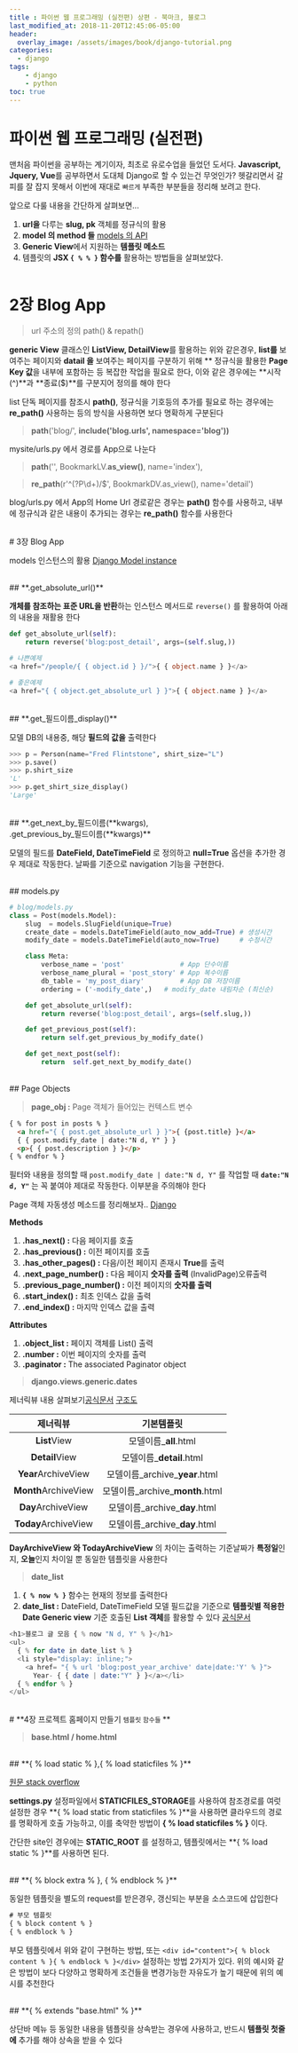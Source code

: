 ```yaml
---
title : 파이썬 웹 프로그래밍 (실전편) 상편 - 북마크, 블로그
last_modified_at: 2018-11-20T12:45:06-05:00
header:
  overlay_image: /assets/images/book/django-tutorial.png
categories:
  - django
tags: 
    - django
    - python
toc: true 
---
```



# 파이썬 웹 프로그래밍 (실전편)

맨처음 파이썬을 공부하는 계기이자, 최초로 유로수업을 들었던 도서다. **Javascript, Jquery, Vue**를 공부하면서 도대체 Django로 할 수 있는건 무엇인가? 헷갈리면서 갈피를 잘 잡지 못해서 이번에 재대로 <small>빠르게</small> 부족한 부분들을 정리해 보려고 한다.

앞으로 다룰 내용을 간단하게 살펴보면...

1. **url을** 다루는 **slug, pk** 객체를 정규식의 활용 
2. **model 의 method 들** [models 의 API](http://pythonstudy.xyz/python/article/310-Django-%EB%AA%A8%EB%8D%B8-API)
3. **Generic View**에서 지원하는 **템플릿 메소드**
4. 템플릿의 **JSX `{ % % }` 함수를** 활용하는 방법들을 살펴보았다.

<figure class="align-center">
  <img src="https://4.bp.blogspot.com/-2a5Ix9fUu6o/WI0SiFp2gTI/AAAAAAAAA1o/pLAy3c2oKtI6GH0GW9o0fXwK2rHh_blTgCLcB/s1600/1.jpg" alt="" align="center">
  <figcaption></figcaption>
</figure> 


# 2장 Blog App

> url 주소의 정의 path() & repath()

**generic View** 클래스인 **ListView, DetailView**를 활용하는 위와 같은경우, **list를** 보여주는 페이지와 **datail 을** 보여주는 페이지를 구분하기 위해 ** 정규식을 활용한 **Page Key 값**을 내부에 포함하는 등 복잡한 작업을 필요로 한다, 이와 같은 경우에는 **시작(^)**과 **종료($)**를 구분지어 정의를 해야 한다

list 단독 페이지를 참조시 **path()**, 정규식을 기호등의 추가를 필요로 하는 경우에는 **re_path()** 사용하는 등의 방식을 사용하면 보다 명확하게 구분된다


> **path**('blog/', **include('blog.urls', namespace='blog'))**

mysite/urls.py 에서 경로를 App으로 나눈다


> **path**('', BookmarkLV.**as_view()**, name='index'),

> **re_path**(r'^(?P<pk>\d+)/$', BookmarkDV.as_view(), name='detail')

blog/urls.py 에서 App의 Home Url 경로같은 경우는 **path()** 함수를 사용하고, 내부에 정규식과 같은 내용이 추가되는 경우는 **re_path()** 함수를 사용한다 


<br>
# 3장 Blog App

models 인스턴스의 활용 [Django Model instance](https://docs.djangoproject.com/en/2.1/ref/models/instances/)

<br>
## **.get_absolute_url()** 

**개체를 참조하는 표준 URL을 반환**하는 인스턴스 메서드로 `reverse()` 를 활용하여 아래의 내용을 재활용 한다

```python
def get_absolute_url(self):
    return reverse('blog:post_detail', args=(self.slug,))
```
 
```php
# 나쁜예제
<a href="/people/{ { object.id } }/">{ { object.name } }</a>

# 좋은예제
<a href="{ { object.get_absolute_url } }">{ { object.name } }</a>
```

<br>
## **.get_필드이름_display()**

모델 DB의 내용중, 해당 **필드의 값을** 출력한다 

```python
>>> p = Person(name="Fred Flintstone", shirt_size="L")
>>> p.save()
>>> p.shirt_size
'L'
>>> p.get_shirt_size_display()
'Large'
```

<br>
## **.get_next_by_필드이름(**kwargs), <br>.get_previous_by_필드이름(**kwargs)**

모델의 필드를 **DateField, DateTimeField** 로 정의하고 **null=True** 옵션을 추가한 경우 제대로 작동한다. 날짜를 기준으로 navigation 기능을 구현한다. 

<br>
## models.py 

```python
# blog/models.py
class = Post(models.Model):
    slug  = models.SlugField(unique=True)
    create_date = models.DateTimeField(auto_now_add=True) # 생성시간
    modify_date = models.DateTimeField(auto_now=True)     # 수정시간

    class Meta:
        verbose_name = 'post'              # App 단수이름
        verbose_name_plural = 'post_story' # App 복수이름
        db_table = 'my_post_diary'         # App DB 저장이름
        ordering = ('-modify_date',)   # modify_date 내림차순 (최신순)

    def get_absolute_url(self):
        return reverse('blog:post_detail', args=(self.slug,))

    def get_previous_post(self):
        return self.get_previous_by_modify_date()

    def get_next_post(self):
        return  self.get_next_by_modify_date()
```

<br>
## Page Objects

> **page_obj :** Page 객체가 들어있는 컨텍스트 변수

```html
{ % for post in posts % }
  <a href="{ { post.get_absolute_url } }">{ {post.title} }</a>
  { { post.modify_date | date:"N d, Y" } }
  <p>{ { post.description } }</p>
{ % endfor % }
```

필터와 내용을 정의할 때 `post.modify_date | date:"N d, Y"` 를 작업할 때 **`date:"N d, Y"`** 는 꼭 붙여야 제대로 작동한다. 이부분을 주의해야 한다


Page 객체 자동생성 메소드를 정리해보자.. [Django](https://docs.djangoproject.com/en/2.1/topics/pagination/)


**Methods**

1. **.has_next() :** 다음 페이지를 호출
2. **.has_previous() :** 이전 페이지를 호출
3. **.has_other_pages() :** 다음/이전 페이지 존재시 **True**를 출력 
4. **.next_page_number() :** 다음 페이지 **숫자를 출력** (InvalidPage)오류출력
5. **.previous_page_number() :** 이전 페이지의 **숫자를 출력** 
6. **.start_index() :** 최초 인덱스 값을 출력 
7. **.end_index() :** 마지막 인덱스 값을 출력


**Attributes**

1. **.object_list :** 페이지 객체를 List() 출력 
2. **.number :** 이번 페이지의 숫자를 출력
3. **.paginator :** The associated Paginator object



> **django.views.generic.dates**

제너릭뷰 내용 살펴보기[공식문서](https://docs.djangoproject.com/en/2.1/ref/class-based-views/generic-date-based/) [구조도](http://epydoc.pythondiary.com/generic-views/django.views.generic.dates-module.html)

| 제너릭뷰               |   기본템플릿                      |
|:----------------------:|:----------------------------------:|
| **List**View           |  모델이름_**all**.html             |
| **Detail**View         |  모델이름_**detail**.html          |
| **Year**ArchiveView    |  모델이름_archive_**year**.html    |
| **Month**ArchiveView   |  모델이름_archive_**month**.html   |        
| **Day**ArchiveView     |  모델이름_archive_**day**.html     |
| **Today**ArchiveView   |  모델이름_archive_**day**.html     |

**DayArchiveView 와 TodayArchiveView** 의 차이는 출력하는 기준날짜가 **특정일**인지, **오늘**인지 차이일 뿐 동일한 템플릿을 사용한다 


> **date_list**

1. **`{ % now % }`** 함수는 현재의 정보를 출력한다 
2. **date_list :** DateField, DateTimeField 모델 필드값을 기준으로 **템플릿별 적용한 Date Generic view** 기준 호출된 **List 객체**를 활용할 수 있다 [공식문서](https://docs.djangoproject.com/en/2.1/ref/class-based-views/generic-date-based/)

```php
<h1>블로그 글 모음 { % now "N d, Y" % }</h1>
<ul>
  { % for date in date_list % }
  <li style="display: inline;">
    <a href= "{ % url 'blog:post_year_archive' date|date:'Y' % }">
      Year- { { date | date:"Y" } }</a></li>
  { % endfor % }
</ul>
```

<br/>
# **4장 프로젝트 홈페이지 만들기 <small>템플릿 함수들 </small>**

> **base.html / home.html**

<br />
## **{ % load static % },{ % load staticfiles % }**

[원문 stack overflow](https://stackoverflow.com/questions/24238496/what-is-the-difference-between-load-staticfiles-and-load-static)

**settings.py** 설정파일에서 **STATICFILES_STORAGE**를 사용하여 참조경로를 여럿 설정한 경우 **{ % load static from staticfiles % }**을 사용하면 클라우드의 경로를 명확하게 호출 가능하고, 이를 축약한 방법이 **{ % load staticfiles % }** 이다.

간단한 site인 경우에는 **STATIC_ROOT** 를 설정하고, 템플릿에서는 **{ % load static % }**를 사용하면 된다.

<br />
## **{ % block extra % }, { % endblock % }**

동일한 템플릿을 별도의 request를 받은경우, 갱신되는 부분을 소스코드에 삽입한다

```html
# 부모 템플릿
{ % block content % }
{ % endblock % }
```

부모 템플릿에서 위와 같이 구현하는 방법, 또는 `<div id="content">{ % block content % }{ % endblock % }</div>` 설정하는 방법 2가지가 있다. 위의 예시와 같은 방법이 보다 다양하고 명확하게 조건들을 변경가능한 자유도가 높기 때문에 위의 예시를 추천한다


<br/>
## **{ % extends "base.html" % }**

상단바 메뉴 등 동일한 내용을 템플릿을 상속받는 경우에 사용하고, 반드시 **템플릿 첫줄에** 추가를 해야 상속을 받을 수 있다
